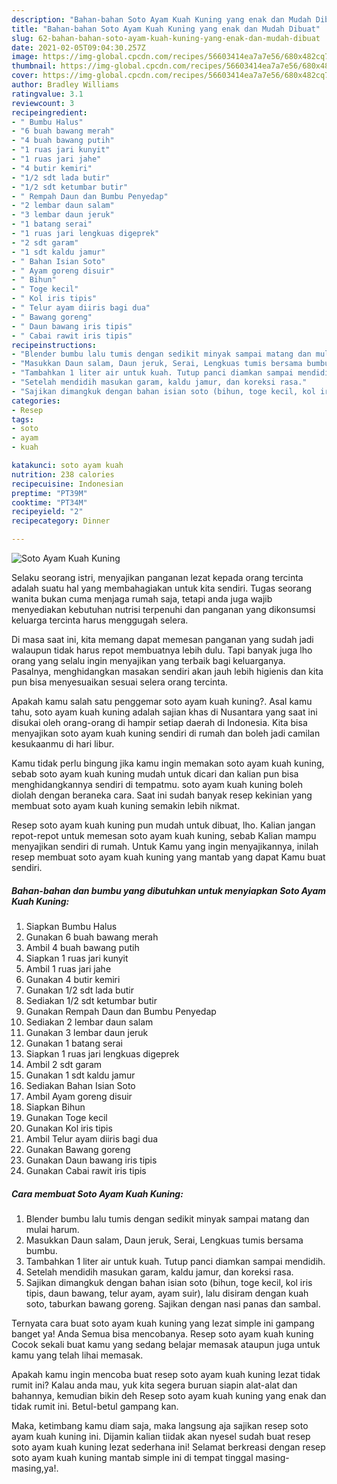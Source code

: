 ```yaml
---
description: "Bahan-bahan Soto Ayam Kuah Kuning yang enak dan Mudah Dibuat"
title: "Bahan-bahan Soto Ayam Kuah Kuning yang enak dan Mudah Dibuat"
slug: 62-bahan-bahan-soto-ayam-kuah-kuning-yang-enak-dan-mudah-dibuat
date: 2021-02-05T09:04:30.257Z
image: https://img-global.cpcdn.com/recipes/56603414ea7a7e56/680x482cq70/soto-ayam-kuah-kuning-foto-resep-utama.jpg
thumbnail: https://img-global.cpcdn.com/recipes/56603414ea7a7e56/680x482cq70/soto-ayam-kuah-kuning-foto-resep-utama.jpg
cover: https://img-global.cpcdn.com/recipes/56603414ea7a7e56/680x482cq70/soto-ayam-kuah-kuning-foto-resep-utama.jpg
author: Bradley Williams
ratingvalue: 3.1
reviewcount: 3
recipeingredient:
- " Bumbu Halus"
- "6 buah bawang merah"
- "4 buah bawang putih"
- "1 ruas jari kunyit"
- "1 ruas jari jahe"
- "4 butir kemiri"
- "1/2 sdt lada butir"
- "1/2 sdt ketumbar butir"
- " Rempah Daun dan Bumbu Penyedap"
- "2 lembar daun salam"
- "3 lembar daun jeruk"
- "1 batang serai"
- "1 ruas jari lengkuas digeprek"
- "2 sdt garam"
- "1 sdt kaldu jamur"
- " Bahan Isian Soto"
- " Ayam goreng disuir"
- " Bihun"
- " Toge kecil"
- " Kol iris tipis"
- " Telur ayam diiris bagi dua"
- " Bawang goreng"
- " Daun bawang iris tipis"
- " Cabai rawit iris tipis"
recipeinstructions:
- "Blender bumbu lalu tumis dengan sedikit minyak sampai matang dan mulai harum."
- "Masukkan Daun salam, Daun jeruk, Serai, Lengkuas tumis bersama bumbu."
- "Tambahkan 1 liter air untuk kuah. Tutup panci diamkan sampai mendidih."
- "Setelah mendidih masukan garam, kaldu jamur, dan koreksi rasa."
- "Sajikan dimangkuk dengan bahan isian soto (bihun, toge kecil, kol iris tipis, daun bawang, telur ayam, ayam suir), lalu disiram dengan kuah soto, taburkan bawang goreng. Sajikan dengan nasi panas dan sambal."
categories:
- Resep
tags:
- soto
- ayam
- kuah

katakunci: soto ayam kuah 
nutrition: 238 calories
recipecuisine: Indonesian
preptime: "PT39M"
cooktime: "PT34M"
recipeyield: "2"
recipecategory: Dinner

---
```



![Soto Ayam Kuah Kuning](https://img-global.cpcdn.com/recipes/56603414ea7a7e56/680x482cq70/soto-ayam-kuah-kuning-foto-resep-utama.jpg)

Selaku seorang istri, menyajikan panganan lezat kepada orang tercinta adalah suatu hal yang membahagiakan untuk kita sendiri. Tugas seorang  wanita bukan cuma menjaga rumah saja, tetapi anda juga wajib menyediakan kebutuhan nutrisi terpenuhi dan panganan yang dikonsumsi keluarga tercinta harus menggugah selera.

Di masa  saat ini, kita memang dapat memesan panganan yang sudah jadi walaupun tidak harus repot membuatnya lebih dulu. Tapi banyak juga lho orang yang selalu ingin menyajikan yang terbaik bagi keluarganya. Pasalnya, menghidangkan masakan sendiri akan jauh lebih higienis dan kita pun bisa menyesuaikan sesuai selera orang tercinta. 



Apakah kamu salah satu penggemar soto ayam kuah kuning?. Asal kamu tahu, soto ayam kuah kuning adalah sajian khas di Nusantara yang saat ini disukai oleh orang-orang di hampir setiap daerah di Indonesia. Kita bisa menyajikan soto ayam kuah kuning sendiri di rumah dan boleh jadi camilan kesukaanmu di hari libur.

Kamu tidak perlu bingung jika kamu ingin memakan soto ayam kuah kuning, sebab soto ayam kuah kuning mudah untuk dicari dan kalian pun bisa menghidangkannya sendiri di tempatmu. soto ayam kuah kuning boleh diolah dengan beraneka cara. Saat ini sudah banyak resep kekinian yang membuat soto ayam kuah kuning semakin lebih nikmat.

Resep soto ayam kuah kuning pun mudah untuk dibuat, lho. Kalian jangan repot-repot untuk memesan soto ayam kuah kuning, sebab Kalian mampu menyajikan sendiri di rumah. Untuk Kamu yang ingin menyajikannya, inilah resep membuat soto ayam kuah kuning yang mantab yang dapat Kamu buat sendiri.

<!--inarticleads1-->

##### Bahan-bahan dan bumbu yang dibutuhkan untuk menyiapkan Soto Ayam Kuah Kuning:

1. Siapkan  Bumbu Halus
1. Gunakan 6 buah bawang merah
1. Ambil 4 buah bawang putih
1. Siapkan 1 ruas jari kunyit
1. Ambil 1 ruas jari jahe
1. Gunakan 4 butir kemiri
1. Gunakan 1/2 sdt lada butir
1. Sediakan 1/2 sdt ketumbar butir
1. Gunakan  Rempah Daun dan Bumbu Penyedap
1. Sediakan 2 lembar daun salam
1. Gunakan 3 lembar daun jeruk
1. Gunakan 1 batang serai
1. Siapkan 1 ruas jari lengkuas digeprek
1. Ambil 2 sdt garam
1. Gunakan 1 sdt kaldu jamur
1. Sediakan  Bahan Isian Soto
1. Ambil  Ayam goreng disuir
1. Siapkan  Bihun
1. Gunakan  Toge kecil
1. Gunakan  Kol iris tipis
1. Ambil  Telur ayam diiris bagi dua
1. Gunakan  Bawang goreng
1. Gunakan  Daun bawang iris tipis
1. Gunakan  Cabai rawit iris tipis




<!--inarticleads2-->

##### Cara membuat Soto Ayam Kuah Kuning:

1. Blender bumbu lalu tumis dengan sedikit minyak sampai matang dan mulai harum.
1. Masukkan Daun salam, Daun jeruk, Serai, Lengkuas tumis bersama bumbu.
1. Tambahkan 1 liter air untuk kuah. Tutup panci diamkan sampai mendidih.
1. Setelah mendidih masukan garam, kaldu jamur, dan koreksi rasa.
1. Sajikan dimangkuk dengan bahan isian soto (bihun, toge kecil, kol iris tipis, daun bawang, telur ayam, ayam suir), lalu disiram dengan kuah soto, taburkan bawang goreng. Sajikan dengan nasi panas dan sambal.




Ternyata cara buat soto ayam kuah kuning yang lezat simple ini gampang banget ya! Anda Semua bisa mencobanya. Resep soto ayam kuah kuning Cocok sekali buat kamu yang sedang belajar memasak ataupun juga untuk kamu yang telah lihai memasak.

Apakah kamu ingin mencoba buat resep soto ayam kuah kuning lezat tidak rumit ini? Kalau anda mau, yuk kita segera buruan siapin alat-alat dan bahannya, kemudian bikin deh Resep soto ayam kuah kuning yang enak dan tidak rumit ini. Betul-betul gampang kan. 

Maka, ketimbang kamu diam saja, maka langsung aja sajikan resep soto ayam kuah kuning ini. Dijamin kalian tiidak akan nyesel sudah buat resep soto ayam kuah kuning lezat sederhana ini! Selamat berkreasi dengan resep soto ayam kuah kuning mantab simple ini di tempat tinggal masing-masing,ya!.

